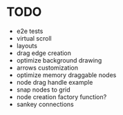 # TODO

- e2e tests
- virtual scroll
- layouts
- drag edge creation
- optimize background drawing
- arrows customization
- optimize memory draggable nodes
- node drag handle example
- snap nodes to grid
- node creation factory function?
- sankey connections

